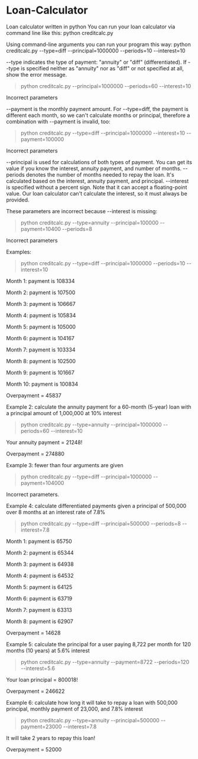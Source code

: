 # Loan-Calculator
Loan calculator written in python
You can run your loan calculator via command line like this:
python creditcalc.py

Using command-line arguments you can run your program this way:
python creditcalc.py --type=diff --principal=1000000 --periods=10 --interest=10

--type indicates the type of payment: "annuity" or "diff" (differentiated). If --type is specified neither as "annuity" nor as "diff" or not specified at all, show the error message.
> python creditcalc.py --principal=1000000 --periods=60 --interest=10

Incorrect parameters

--payment is the monthly payment amount. For --type=diff, the payment is different each month, so we can't calculate months or principal, therefore a combination with --payment is invalid, too:
> python creditcalc.py --type=diff --principal=1000000 --interest=10 --payment=100000

Incorrect parameters

--principal is used for calculations of both types of payment. You can get its value if you know the interest, annuity payment, and number of months.
--periods denotes the number of months needed to repay the loan. It's calculated based on the interest, annuity payment, and principal.
--interest is specified without a percent sign. Note that it can accept a floating-point value. Our loan calculator can't calculate the interest, so it must always be provided. 

These parameters are incorrect because --interest is missing:
> python creditcalc.py --type=annuity --principal=100000 --payment=10400 --periods=8

Incorrect parameters

Examples:
> python creditcalc.py --type=diff --principal=1000000 --periods=10 --interest=10

Month 1: payment is 108334

Month 2: payment is 107500

Month 3: payment is 106667

Month 4: payment is 105834

Month 5: payment is 105000

Month 6: payment is 104167

Month 7: payment is 103334

Month 8: payment is 102500

Month 9: payment is 101667

Month 10: payment is 100834

Overpayment = 45837

Example 2: calculate the annuity payment for a 60-month (5-year) loan with a principal amount of 1,000,000 at 10% interest
> python creditcalc.py --type=annuity --principal=1000000 --periods=60 --interest=10

Your annuity payment = 21248!

Overpayment = 274880

Example 3: fewer than four arguments are given
> python creditcalc.py --type=diff --principal=1000000 --payment=104000

Incorrect parameters.

Example 4: calculate differentiated payments given a principal of 500,000 over 8 months at an interest rate of 7.8%
> python creditcalc.py --type=diff --principal=500000 --periods=8 --interest=7.8

Month 1: payment is 65750

Month 2: payment is 65344

Month 3: payment is 64938

Month 4: payment is 64532

Month 5: payment is 64125

Month 6: payment is 63719

Month 7: payment is 63313

Month 8: payment is 62907

Overpayment = 14628

Example 5: calculate the principal for a user paying 8,722 per month for 120 months (10 years) at 5.6% interest
> python creditcalc.py --type=annuity --payment=8722 --periods=120 --interest=5.6

Your loan principal = 800018!

Overpayment = 246622

Example 6: calculate how long it will take to repay a loan with 500,000 principal, monthly payment of 23,000, and 7.8% interest
> python creditcalc.py --type=annuity --principal=500000 --payment=23000 --interest=7.8

It will take 2 years to repay this loan!

Overpayment = 52000
